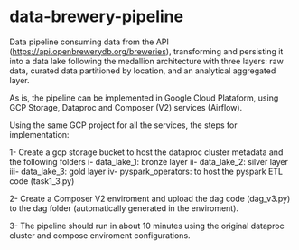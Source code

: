 # data-brewery-pipeline

Data pipeline consuming data from the API (<https://api.openbrewerydb.org/breweries>), transforming and persisting it into a data lake following the medallion architecture with three layers: raw data, curated data partitioned by location, and an analytical aggregated layer.

As is, the pipeline can be implemented in Google Cloud Plataform, using GCP Storage, Dataproc and Composer (V2) services (Airflow). 

Using the same GCP project for all the services, the steps for implementation:

1- Create a gcp storage bucket to host the dataproc cluster metadata and the following folders 
  i- data_lake_1: bronze layer
  ii- data_lake_2: silver layer
  iii- data_lake_3: gold layer
  iv- pyspark_operators: to host the pyspark ETL code (task1_3.py)

2- Create a Composer V2 enviroment and upload the dag code (dag_v3.py) to the dag folder (automatically generated in the enviroment).

3- The pipeline should run in about 10 minutes using the original dataproc cluster and compose enviroment configurations.  
